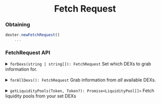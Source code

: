 <p align="center">
  <h1 align="center">Fetch Request</h1>
</p>

### Obtaining
```js
dexter.newFetchRequest()
    ...
```

### FetchRequest API

<details>
<summary><code>forDexs(string | string[]): FetchRequest</code> Set which DEXs to grab information for.</summary>

##### Using

```js
dexter.newFetchRequest()
    .forDexs(WingRiders.name)
    ...
```
or

```js
dexter.newFetchRequest()
    .forDexs([WingRiders.name, SundaeSwap.name])
    ...
```
</details>

<br>

<details>
<summary><code>forAllDexs(): FetchRequest</code> Grab information from <i>all</i> available DEXs.</summary>

##### Using

```js
dexter.newFetchRequest()
    .forAllDexs()
    ...
```
</details>

<br>

<details>
<summary><code>getLiquidityPools(Token, Token?): Promise&lt;LiquidityPool[]&gt;</code> Fetch liquidity pools from your set DEXs</summary>
<br>
Providing the first or first & second parameters will filter the returned pools by the assets you provide.

##### Using

```js
dexter.newFetchRequest()
    .forAllDexs()
    .getLiquidityPools('lovelace')
    .then((pools: LiquidityPool[]) => {
        console.log(pools);
    });
```
or

```js
const indyAsset: Asset = new Asset('533bb94a8850ee3ccbe483106489399112b74c905342cb1792a797a0', '494e4459', 6);

dexter.newFetchRequest()
    .forAllDexs()
    .getLiquidityPools('lovelace', indyAsset)
    .then((pools: LiquidityPool[]) => {
        console.log(pools);
    });
```
</details>